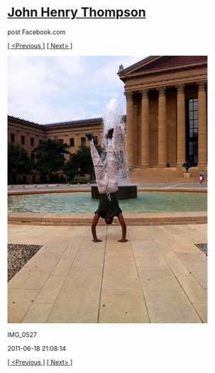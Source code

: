 # [John Henry Thompson](../README.md)
post Facebook.com

[[ <Previous ]](2011-06-18-3.md) [[ Next> ]](2011-06-18-5.md)

[![](../media/2011-06-18/Bike-Ride-To-Art-Museum-IMG_0527.jpg)](../README.md)

IMG_0527

2011-06-18 21:08:14

[[ <Previous ]](2011-06-18-3.md) [[ Next> ]](2011-06-18-5.md)